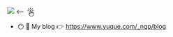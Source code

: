 [![](https://stats.justsong.cn/api/leetcode?username=ngp-x&cn=true)](https://leetcode-cn.com/u/ngp-x/) <-- <img src="https://raw.githubusercontent.com/ngp320/pic/master/click.png" width = "20" height = "20" alt="click here" align=center /> 

- :no_mouth: :panda_face: My blog 👉 https://www.yuque.com/_ngp/blog      
